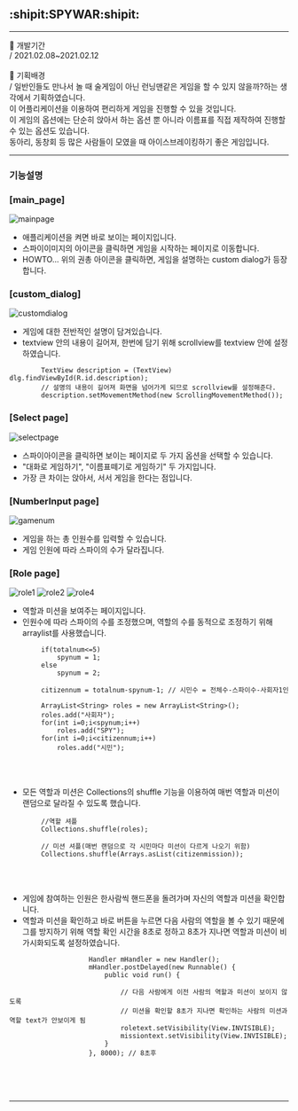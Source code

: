 ## :shipit:SPYWAR:shipit:  
------------  

:small_blue_diamond: 개발기간  
/ 2021.02.08~2021.02.12  <br/><br/>
:small_blue_diamond: 기획배경  
/ 일반인들도 만나서 놀 때 술게임이 아닌 런닝맨같은 게임을 할 수 있지 않을까?하는 생각에서 기획하였습니다.  
  이 어플리케이션을 이용하여 편리하게 게임을 진행할 수 있을 것입니다.  
  이 게임의 옵션에는 단순히 앉아서 하는 옵션 뿐 아니라 이름표를 직접 제작하여 진행할 수 있는 옵션도 있습니다.  
  동아리, 동창회 등 많은 사람들이 모였을 때 아이스브레이킹하기 좋은 게임입니다.  

------------  

### 기능설명  



### [main_page]  
![mainpage](https://user-images.githubusercontent.com/67946662/107739136-8ec23880-6d4b-11eb-856b-ad8a3a7361f8.JPG)  
* 애플리케이션을 켜면 바로 보이는 페이지입니다.
* 스파이이미지의 아이콘을 클릭하면 게임을 시작하는 페이지로 이동합니다.
* HOWTO... 위의 권총 아이콘을 클릭하면, 게임을 설명하는 custom dialog가 등장합니다.    


### [custom_dialog]  
![customdialog](https://user-images.githubusercontent.com/67946662/107739339-fd06fb00-6d4b-11eb-819f-4d6df137cb1b.JPG)  
* 게임에 대한 전반적인 설명이 담겨있습니다.
* textview 안의 내용이 길어져, 한번에 담기 위해 scrollview를 textview 안에 설정하였습니다.  

```
        TextView description = (TextView) dlg.findViewById(R.id.description);
        // 설명의 내용이 길어져 화면을 넘어가게 되므로 scrollview를 설정해준다.
        description.setMovementMethod(new ScrollingMovementMethod());
```      


### [Select page]  
![selectpage](https://user-images.githubusercontent.com/67946662/107739472-49ead180-6d4c-11eb-8fd1-51f073c08155.JPG)  

* 스파이아이콘을 클릭하면 보이는 페이지로 두 가지 옵션을 선택할 수 있습니다.
* "대화로 게임하기", "이름표떼기로 게임하기" 두 가지입니다.
* 가장 큰 차이는 앉아서, 서서 게임을 한다는 점입니다.    
  

### [NumberInput page]  
![gamenum](https://user-images.githubusercontent.com/67946662/107739588-8a4a4f80-6d4c-11eb-84fb-3c2c5a67110b.JPG)  

* 게임을 하는 총 인원수를 입력할 수 있습니다.
* 게임 인원에 따라 스파이의 수가 달라집니다.    



### [Role page]  
![role1](https://user-images.githubusercontent.com/67946662/107740365-4a846780-6d4e-11eb-94bb-281fe12fe636.JPG) ![role2](https://user-images.githubusercontent.com/67946662/107740369-4f491b80-6d4e-11eb-92fb-741339943e89.JPG) ![role4](https://user-images.githubusercontent.com/67946662/107740373-53753900-6d4e-11eb-84cc-e0aceff9cbc0.JPG)    

* 역할과 미션을 보여주는 페이지입니다.  
* 인원수에 따라 스파이의 수를 조정했으며, 역할의 수를 동적으로 조정하기 위해 arraylist를 사용했습니다.    

```
        if(totalnum<=5)
            spynum = 1;
        else
            spynum = 2;

        citizennum = totalnum-spynum-1; // 시민수 = 전체수-스파이수-사회자1인

        ArrayList<String> roles = new ArrayList<String>();
        roles.add("사회자");
        for(int i=0;i<spynum;i++)
            roles.add("SPY");
        for(int i=0;i<citizennum;i++)
            roles.add("시민");
```    
<br/><br/>

* 모든 역할과 미션은 Collections의 shuffle 기능을 이용하여 매번 역할과 미션이 랜덤으로 달라질 수 있도록 했습니다.  

```
        //역할 셔플
        Collections.shuffle(roles);
        
        // 미션 셔플(매번 랜덤으로 각 시민마다 미션이 다르게 나오기 위함)
        Collections.shuffle(Arrays.asList(citizenmission));
```    
<br/><br/>

* 게임에 참여하는 인원은 한사람씩 핸드폰을 돌려가며 자신의 역할과 미션을 확인합니다.  
* 역할과 미션을 확인하고 바로 버튼을 누르면 다음 사람의 역할을 볼 수 있기 때문에  
그를 방지하기 위해 역할 확인 시간을 8초로 정하고 8초가 지나면 역할과 미션이 비가시화되도록 설정하였습니다.    
```
                    Handler mHandler = new Handler();
                    mHandler.postDelayed(new Runnable() {
                        public void run() {

                            // 다음 사람에게 이전 사람의 역할과 미션이 보이지 않도록
                            // 미션을 확인할 8초가 지나면 확인하는 사람의 미션과 역할 text가 안보이게 됨
                            roletext.setVisibility(View.INVISIBLE);
                            missiontext.setVisibility(View.INVISIBLE);
                        }
                    }, 8000); // 8초후
```      
<br/><br/><br/>
  
------------
